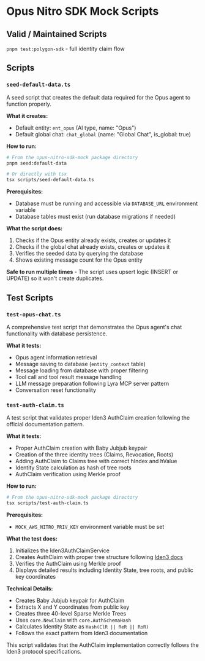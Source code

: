 # Opus Nitro SDK Mock Scripts

## Valid / Maintained Scripts

`pnpm test:polygon-sdk` - full identity claim flow

## Scripts

### `seed-default-data.ts`

A seed script that creates the default data required for the Opus agent to function properly.

**What it creates:**
- Default entity: `ent_opus` (AI type, name: "Opus")
- Default global chat: `chat_global` (name: "Global Chat", is_global: true)

**How to run:**
```bash
# From the opus-nitro-sdk-mock package directory
pnpm seed:default-data

# Or directly with tsx
tsx scripts/seed-default-data.ts
```

**Prerequisites:**
- Database must be running and accessible via `DATABASE_URL` environment variable
- Database tables must exist (run database migrations if needed)

**What the script does:**
1. Checks if the Opus entity already exists, creates or updates it
2. Checks if the global chat already exists, creates or updates it
3. Verifies the seeded data by querying the database
4. Shows existing message count for the Opus entity

**Safe to run multiple times** - The script uses upsert logic (INSERT or UPDATE) so it won't create duplicates.

## Test Scripts

### `test-opus-chat.ts`

A comprehensive test script that demonstrates the Opus agent's chat functionality with database persistence.

**What it tests:**
- Opus agent information retrieval
- Message saving to database (`entity_context` table)
- Message loading from database with proper filtering
- Tool call and tool result message handling
- LLM message preparation following Lyra MCP server pattern
- Conversation reset functionality

### `test-auth-claim.ts`

A test script that validates proper Iden3 AuthClaim creation following the official documentation pattern.

**What it tests:**
- Proper AuthClaim creation with Baby Jubjub keypair
- Creation of the three identity trees (Claims, Revocation, Roots)
- Adding AuthClaim to Claims tree with correct hIndex and hValue
- Identity State calculation as hash of tree roots
- AuthClaim verification using Merkle proof

**How to run:**
```bash
# From the opus-nitro-sdk-mock package directory
tsx scripts/test-auth-claim.ts
```

**Prerequisites:**
- `MOCK_AWS_NITRO_PRIV_KEY` environment variable must be set

**What the test does:**
1. Initializes the Iden3AuthClaimService
2. Creates AuthClaim with proper tree structure following [Iden3 docs](https://docs.iden3.io/getting-started/identity/identity-state/#create-identity-trees-and-add-authclaim)
3. Verifies the AuthClaim using Merkle proof
4. Displays detailed results including Identity State, tree roots, and public key coordinates

**Technical Details:**
- Creates Baby Jubjub keypair for AuthClaim
- Extracts X and Y coordinates from public key
- Creates three 40-level Sparse Merkle Trees
- Uses `core.NewClaim` with `core.AuthSchemaHash`
- Calculates Identity State as `Hash(ClR || ReR || RoR)`
- Follows the exact pattern from Iden3 documentation

This script validates that the AuthClaim implementation correctly follows the Iden3 protocol specifications. 
